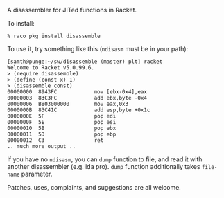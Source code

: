 A disassembler for JITed functions in Racket.

To install:

    % raco pkg install disassemble


To use it, try something like this (`ndisasm` must be in your path):

```
[samth@punge:~/sw/disassemble (master) plt] racket
Welcome to Racket v5.0.99.6.
> (require disassemble)
> (define (const x) 1)
> (disassemble const)
00000000  8943FC            mov [ebx-0x4],eax
00000003  83C3FC            add ebx,byte -0x4
00000006  B803000000        mov eax,0x3
0000000B  83C41C            add esp,byte +0x1c
0000000E  5F                pop edi
0000000F  5E                pop esi
00000010  5B                pop ebx
00000011  5D                pop ebp
00000012  C3                ret
.. much more output ..
```

If you have no `ndisasm`, you can `dump` function to file, and read it 
with another disassembler (e.g. ida pro).
`dump` function additionally takes `file-name` parameter.

Patches, uses, complaints, and suggestions are all welcome.


